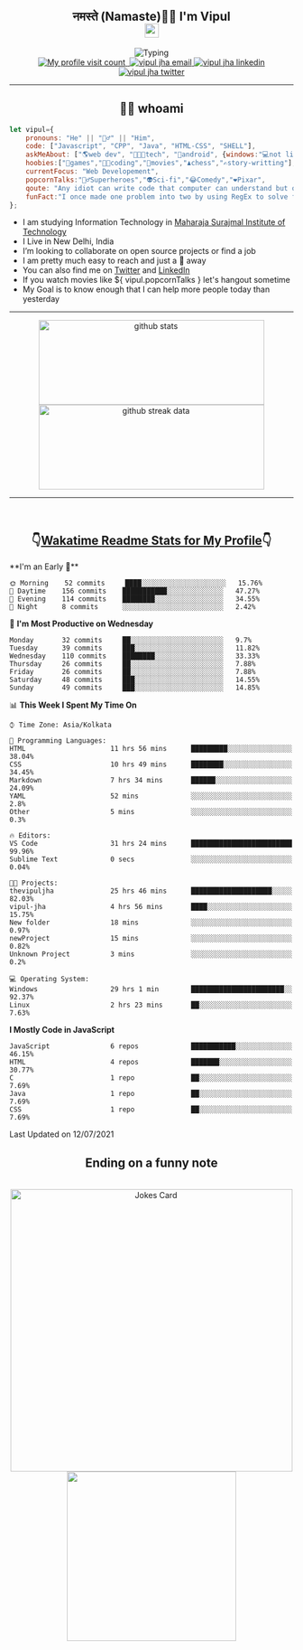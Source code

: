 <h2 align="center">नमस्ते (Namaste)🙏🏻 I'm Vipul<br><img src="https://media.giphy.com/media/hvRJCLFzcasrR4ia7z/giphy.gif" width="25px"></h2>
<div align=center>
<img src="https://readme-typing-svg.herokuapp.com?font=Fira+Code&color=A020E3&center=true&vCenter=true&lines=Web+Developement;Watching+Movies+and+shows;Javascript;Cricket;Linux" alt="Typing">
</div>
<div align=center>
<a href="https://github.com/thevipuljha">
    <img src="https://komarev.com/ghpvc/?username=thevipuljha&color=800080&label=Love+You&style=flat-square" alt="My profile visit count">
</a>
<a href="https://vipuljha.netlify.app">
    <img src="https://img.shields.io/static/v1?label=&style=flat-square&&message=Portfolio&color=339E37" alt="">
</a>
<a href="mailto:vipuljha1142@gmail.com">
    <img src="https://img.shields.io/static/v1?label=&style=flat-square&logoWidth=14&message=vipuljha1142@gmail.com&logo=gmail&labelColor=white&logoColor=EA4335&color=EA4335" alt="vipul jha email">
</a>
<a href="https://www.linkedin.com/in/thevipuljha">
    <img src="https://img.shields.io/static/v1?label=&style=flat-square&logoWidth=14&message=thevipuljha&logo=linkedin&labelColor=white&logoColor=0A66C2&color=0A66C2" alt="vipul jha linkedin">
</a>
<a href="https://twitter.com/thevipuljha">
    <img src="https://img.shields.io/static/v1?label=&style=flat-square&logoWidth=14&message=thevipuljha&logo=twitter&labelColor=white&logoColor=1DA1F2&color=1DA1F2" alt="vipul jha twitter">
</a>
</div>
<hr>
<h2 align="center"> 👨‍💻 whoami</h2>

```javascript
let vipul={
    pronouns: "He" || "🙋‍♂️" || "Him",
    code: ["Javascript", "CPP", "Java", "HTML-CSS", "SHELL"],
    askMeAbout: ["🌎web dev", "👨🏼‍💻tech", "📱android", {windows:"💻not literally"}],
    hoobies:["🏏games","👨‍💻coding","🍿movies","♟️chess","✍️story-writting"],
    currentFocus: "Web Developement",
    popcornTalks:"🦸‍♂️Superheroes","👽Sci-fi","😂Comedy","❤️Pixar",
    qoute: "Any idiot can write code that computer can understand but only good developers can write code that humans can understand",
    funFact:"I once made one problem into two by using RegEx to solve first problem"
};
```

- I am studying Information Technology in [Maharaja Surajmal Institute of Technology](https://www.msit.in/)
- I Live in New Delhi, India
- I’m looking to collaborate on open source projects or find a job
- I am pretty much easy to reach and just a 👋 away
- You can also find me on [Twitter](https://twitter.com/thevipuljha) and [LinkedIn](https://www.linkedin.com/in/thevipuljha)
- If you watch movies like ${ vipul.popcornTalks } let's hangout sometime
- My Goal is to know enough that I can help more people today than yesterday
<hr>
<div align=center>
<a href="https://github.com/anuraghazra/github-readme-stats"><img src = "https://github-readme-stats.vercel.app/api?username=thevipuljha&show_icons=true&count_private=true&custom_title=MY+GITHUB+DATA&theme=radical&border_color=753778"  alt="github stats" height="150" width="400"></a>
<a href="https://github.com/DenverCoder1/github-readme-streak-stats"><img src = "http://github-readme-streak-stats.herokuapp.com?user=thevipuljha&theme=radical&fire=FFE608&border=753778" alt="github streak data" height="150" width="400"></a>
</div>
<hr>
<br>

<h2 align=center>👇<a href="https://wakatime.com/">Wakatime </a><a href="https://github.com/anmol098/waka-readme-stats">Readme Stats for My Profile</a>👇</h2>
<!--START_SECTION:waka-->
**I'm an Early 🐤**

```text
🌞 Morning    52 commits     ████░░░░░░░░░░░░░░░░░░░░░   15.76%
🌆 Daytime    156 commits    ███████████░░░░░░░░░░░░░░   47.27%
🌃 Evening    114 commits    ████████░░░░░░░░░░░░░░░░░   34.55%
🌙 Night      8 commits      ░░░░░░░░░░░░░░░░░░░░░░░░░   2.42%

```

📅 **I'm Most Productive on Wednesday**

```text
Monday       32 commits     ██░░░░░░░░░░░░░░░░░░░░░░░   9.7%
Tuesday      39 commits     ███░░░░░░░░░░░░░░░░░░░░░░   11.82%
Wednesday    110 commits    ████████░░░░░░░░░░░░░░░░░   33.33%
Thursday     26 commits     ██░░░░░░░░░░░░░░░░░░░░░░░   7.88%
Friday       26 commits     ██░░░░░░░░░░░░░░░░░░░░░░░   7.88%
Saturday     48 commits     ███░░░░░░░░░░░░░░░░░░░░░░   14.55%
Sunday       49 commits     ███░░░░░░░░░░░░░░░░░░░░░░   14.85%

```

📊 **This Week I Spent My Time On**

```text
⌚︎ Time Zone: Asia/Kolkata

💬 Programming Languages:
HTML                     11 hrs 56 mins      █████████░░░░░░░░░░░░░░░░   38.04%
CSS                      10 hrs 49 mins      ████████░░░░░░░░░░░░░░░░░   34.45%
Markdown                 7 hrs 34 mins       ██████░░░░░░░░░░░░░░░░░░░   24.09%
YAML                     52 mins             ░░░░░░░░░░░░░░░░░░░░░░░░░   2.8%
Other                    5 mins              ░░░░░░░░░░░░░░░░░░░░░░░░░   0.3%

🔥 Editors:
VS Code                  31 hrs 24 mins      █████████████████████████   99.96%
Sublime Text             0 secs              ░░░░░░░░░░░░░░░░░░░░░░░░░   0.04%

🐱‍💻 Projects:
thevipuljha              25 hrs 46 mins      ████████████████████░░░░░   82.03%
vipul-jha                4 hrs 56 mins       ████░░░░░░░░░░░░░░░░░░░░░   15.75%
New folder               18 mins             ░░░░░░░░░░░░░░░░░░░░░░░░░   0.97%
newProject               15 mins             ░░░░░░░░░░░░░░░░░░░░░░░░░   0.82%
Unknown Project          3 mins              ░░░░░░░░░░░░░░░░░░░░░░░░░   0.2%

💻 Operating System:
Windows                  29 hrs 1 min        ███████████████████████░░   92.37%
Linux                    2 hrs 23 mins       ██░░░░░░░░░░░░░░░░░░░░░░░   7.63%

```

**I Mostly Code in JavaScript**

```text
JavaScript               6 repos             ███████████░░░░░░░░░░░░░░   46.15%
HTML                     4 repos             ███████░░░░░░░░░░░░░░░░░░   30.77%
C                        1 repo              ██░░░░░░░░░░░░░░░░░░░░░░░   7.69%
Java                     1 repo              ██░░░░░░░░░░░░░░░░░░░░░░░   7.69%
CSS                      1 repo              ██░░░░░░░░░░░░░░░░░░░░░░░   7.69%

```

Last Updated on 12/07/2021

<!--END_SECTION:waka-->

<div align=center>
<h2 align=center> Ending on a funny note</h2>
<br>
<img src="https://readme-jokes.vercel.app/api?theme=tokyonight" alt="Jokes Card" width="500"/>
<br>
<img src="https://media.giphy.com/media/3o6Zt6KHxJTbXCnSvu/giphy.gif" width="300"/>
</div>
